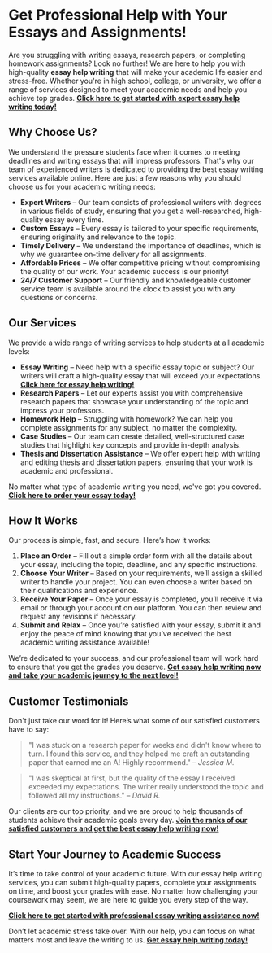 # Get Professional Help with Your Essays and Assignments!

Are you struggling with writing essays, research papers, or completing homework assignments? Look no further! We are here to help you with high-quality **essay help writing** that will make your academic life easier and stress-free. Whether you're in high school, college, or university, we offer a range of services designed to meet your academic needs and help you achieve top grades. [**Click here to get started with expert essay help writing today!**](https://tinyurl.com/topessay?keyword=essay+help+writing)

## Why Choose Us?

We understand the pressure students face when it comes to meeting deadlines and writing essays that will impress professors. That's why our team of experienced writers is dedicated to providing the best essay writing services available online. Here are just a few reasons why you should choose us for your academic writing needs:

- **Expert Writers** – Our team consists of professional writers with degrees in various fields of study, ensuring that you get a well-researched, high-quality essay every time.
- **Custom Essays** – Every essay is tailored to your specific requirements, ensuring originality and relevance to the topic.
- **Timely Delivery** – We understand the importance of deadlines, which is why we guarantee on-time delivery for all assignments.
- **Affordable Prices** – We offer competitive pricing without compromising the quality of our work. Your academic success is our priority!
- **24/7 Customer Support** – Our friendly and knowledgeable customer service team is available around the clock to assist you with any questions or concerns.

## Our Services

We provide a wide range of writing services to help students at all academic levels:

- **Essay Writing** – Need help with a specific essay topic or subject? Our writers will craft a high-quality essay that will exceed your expectations. [**Click here for essay help writing!**](https://tinyurl.com/topessay?keyword=essay+help+writing)
- **Research Papers** – Let our experts assist you with comprehensive research papers that showcase your understanding of the topic and impress your professors.
- **Homework Help** – Struggling with homework? We can help you complete assignments for any subject, no matter the complexity.
- **Case Studies** – Our team can create detailed, well-structured case studies that highlight key concepts and provide in-depth analysis.
- **Thesis and Dissertation Assistance** – We offer expert help with writing and editing thesis and dissertation papers, ensuring that your work is academic and professional.

No matter what type of academic writing you need, we've got you covered. [**Click here to order your essay today!**](https://tinyurl.com/topessay?keyword=essay+help+writing)

## How It Works

Our process is simple, fast, and secure. Here’s how it works:

1. **Place an Order** – Fill out a simple order form with all the details about your essay, including the topic, deadline, and any specific instructions.
2. **Choose Your Writer** – Based on your requirements, we’ll assign a skilled writer to handle your project. You can even choose a writer based on their qualifications and experience.
3. **Receive Your Paper** – Once your essay is completed, you’ll receive it via email or through your account on our platform. You can then review and request any revisions if necessary.
4. **Submit and Relax** – Once you’re satisfied with your essay, submit it and enjoy the peace of mind knowing that you’ve received the best academic writing assistance available!

We’re dedicated to your success, and our professional team will work hard to ensure that you get the grades you deserve. [**Get essay help writing now and take your academic journey to the next level!**](https://tinyurl.com/topessay?keyword=essay+help+writing)

## Customer Testimonials

Don't just take our word for it! Here’s what some of our satisfied customers have to say:

> "I was stuck on a research paper for weeks and didn't know where to turn. I found this service, and they helped me craft an outstanding paper that earned me an A! Highly recommend." – _Jessica M._

> "I was skeptical at first, but the quality of the essay I received exceeded my expectations. The writer really understood the topic and followed all my instructions." – _David R._

Our clients are our top priority, and we are proud to help thousands of students achieve their academic goals every day. [**Join the ranks of our satisfied customers and get the best essay help writing now!**](https://tinyurl.com/topessay?keyword=essay+help+writing)

## Start Your Journey to Academic Success

It’s time to take control of your academic future. With our essay help writing services, you can submit high-quality papers, complete your assignments on time, and boost your grades with ease. No matter how challenging your coursework may seem, we are here to guide you every step of the way.

[**Click here to get started with professional essay writing assistance now!**](https://tinyurl.com/topessay?keyword=essay+help+writing)

Don’t let academic stress take over. With our help, you can focus on what matters most and leave the writing to us. [**Get essay help writing today!**](https://tinyurl.com/topessay?keyword=essay+help+writing)
